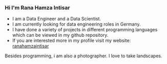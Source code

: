 ### Hi I'm Rana Hamza Intisar

- I am a Data Engineer and a Data Scientist.
- I am currently looking for data engineering roles in Germany.
- I have done a variety of projects in different programming languages which can be viewed in my github repository. 
- If you are interested more in my profile visit my website: [ranahamzaintisar](https://ranahamzaintisar1995.github.io)

Besides programming, i am also a photographer. I love to take landscapes.
